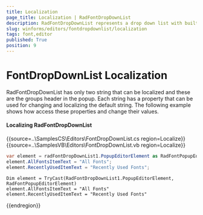 ```yaml
---
title: Localization
page_title: Localization | RadFontDropDownList
description: RadFontDropDownList represents a drop down list with built-in fonts that are installed on the system.   
slug: winforms/editors/fontdropdownlist/localization
tags: font,editor
published: True
position: 9
---
```


# FontDropDownList Localization

RadFontDropDownList has only two string that can be localized and these are the groups header in the popup. Each string has a property that can be used for changing and localizing the default string. The following example shows how access these properties and change their values.

#### Localizing RadFontDropDownList

{{source=..\SamplesCS\Editors\FontDropDownList.cs region=Localize}} 
{{source=..\SamplesVB\Editors\FontDropDownList.vb region=Localize}}
````C#
var element = radFontDropDownList1.PopupEditorElement as RadFontPopupEditorElement;
element.AllFontsItemText = "All Fonts";
element.RecentlyUsedItemText = "Recently Used Fonts";

````
````VB.NET
Dim element = TryCast(RadFontDropDownList1.PopupEditorElement, RadFontPopupEditorElement)
element.AllFontsItemText = "All Fonts"
element.RecentlyUsedItemText = "Recently Used Fonts"

```` 



{{endregion}} 